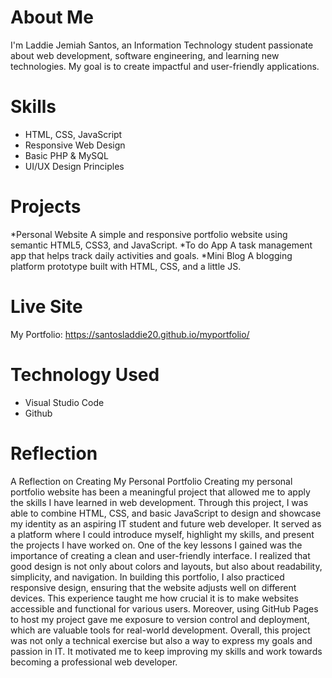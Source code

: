 # About Me
I'm Laddie Jemiah Santos, an Information Technology student passionate about web development, software engineering, and learning new technologies. My goal is to create impactful and user-friendly applications.
# Skills
* HTML, CSS, JavaScript
* Responsive Web Design
* Basic PHP & MySQL
* UI/UX Design Principles
# Projects
*Personal Website A simple and responsive portfolio website using semantic HTML5, CSS3, and JavaScript.
*To do App A task management app that helps track daily activities and goals.
*Mini Blog A blogging platform prototype built with HTML, CSS, and a little JS.
# Live Site 
My Portfolio: https://santosladdie20.github.io/myportfolio/
# Technology Used
* Visual Studio Code
* Github
# Reflection
A Reflection on Creating My Personal Portfolio Creating my personal portfolio website has been a meaningful project that allowed me to apply the skills I have learned in web development. Through this project, I was able to combine HTML, CSS, and basic JavaScript to design and showcase my identity as an aspiring IT student and future web developer. It served as a platform where I could introduce myself, highlight my skills, and present the projects I have worked on. One of the key lessons I gained was the importance of creating a clean and user-friendly interface. I realized that good design is not only about colors and layouts, but also about readability, simplicity, and navigation. In building this portfolio, I also practiced responsive design, ensuring that the website adjusts
well on different devices. This experience taught me how crucial it is to make websites accessible and functional for various users. Moreover, using GitHub Pages to host my project gave me exposure to version control and deployment, which are valuable tools for real-world
development. Overall, this project was not only a technical exercise but also a way to express my goals and passion in IT. It motivated me to keep improving my skills and work towards becoming a professional web developer.



